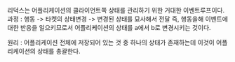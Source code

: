 리덕스는 어플리케이션의 클라이언트쪽 상태를 관리하기 위한 거대한 이벤트루프이다.과정 : 행동 -> 타켓의 상태변경 -> 변경된 상태를 묘사해서 전달
즉, 행동을해 이벤트에 대한 반응을 일으키므로서 어플리케이션의 상태를 a에서 b로 변경시키는 것이다.

원리 : 어플리케이션 전체에 저장되어 있는 것 중 하나의 상태가 존재하는데 이것이 어플리케이션의 상태를 총괄한다.
